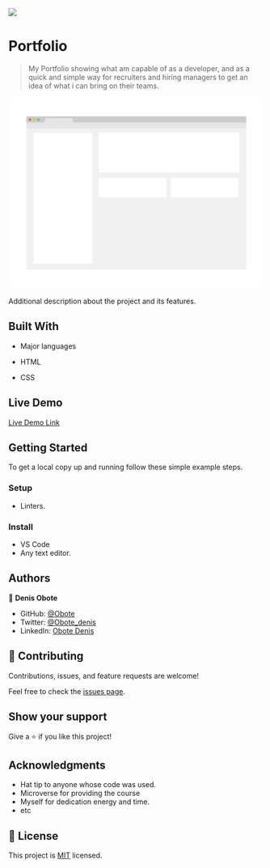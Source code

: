 ![](https://img.shields.io/badge/Microverse-blueviolet)

# Portfolio

> My Portfolio showing what am capable of as a developer, and as a quick and simple way for recruiters and hiring managers to get an idea of what i can bring on their teams.

![screenshot](./app_screenshot.png)

Additional description about the project and its features.

## Built With

- Major languages

 - HTML
 - CSS

## Live Demo

[Live Demo Link](https://livedemo.com)


## Getting Started



To get a local copy up and running follow these simple example steps.

### Setup

- Linters.

### Install

- VS Code 
- Any text editor.


## Authors

👤 **Denis Obote**

- GitHub: [@Obote](https://github.com/Obote)
- Twitter: [@Obote_denis](https://twitter.com/Obote_denis)
- LinkedIn: [Obote Denis](https://www.linkedin.com/in/obote-denis-9859a2a3/)

## 🤝 Contributing

Contributions, issues, and feature requests are welcome!

Feel free to check the [issues page](../../issues/).

## Show your support

Give a ⭐️ if you like this project!

## Acknowledgments

- Hat tip to anyone whose code was used.
- Microverse for providing the course
- Myself for dedication energy and time.
- etc

## 📝 License

This project is [MIT](./MIT.md) licensed.
